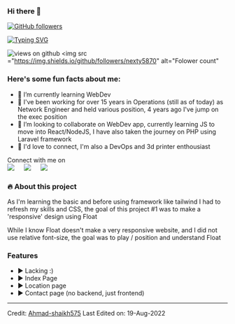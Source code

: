 ### Hi there 👋

[![GitHub followers](https://img.shields.io/github/followers/Ahmad-shaikh575.svg?style=social&label=Followers)](https://github.com/Ahmad-shaikh575?tab=followers)

[![Typing SVG](https://readme-typing-svg.herokuapp.com?font=Architects+Daughter&color=7AF79A&size=30&lines=Hey!+It's+Nexty!;I'm+Learning+Web+Dev...;I'm+also+a+DevOps+Enthousiast)](https://git.io/typing-svg)

<img src="https://komarev.com/ghpvc/?username=Ahmad-shaikh575&label=Views&color=brightgreen&style=flat-square" alt="views on github" /> <img src ="https://img.shields.io/github/followers/nexty5870" alt="Folower count"

<h3> Here's some fun facts about me: </h3>

- 🔭 I’m currently learning WebDev
- 🌱 I've been working for over 15 years in Operations (still as of today) as Network Engineer and held various position, 4 years ago I've jump on the exec position
- 👯 I’m looking to collaborate on WebDev app, currently learning JS to move into React/NodeJS, I have also taken the journey on PHP using Laravel framework
- 💬 I'd love to connect, I'm also a DevOps and 3d printer enthousiast

<p>Connect with me on
<br>	
<a target="_blank" href="https://www.linkedin.com/in/quentin-daems/"><img src="https://img.shields.io/badge/-LinkedIn-0077B5?style=for-the-badge&logo=Linkedin&logoColor=white"></img></a>
&emsp;
<a target="_blank" href="mailto:quentin.daems[a]gmail.com"
><img src="https://img.shields.io/badge/-Gmail-D14836?style=for-the-badge&logo=Gmail&logoColor=white"></img></a>
&emsp;
<a target="_blank" href="https://twitter.com/ShvzFR"><img src="https://img.shields.io/badge/-Twitter-1DA1F2?style=for-the-badge&logo=Twitter&logoColor=white"></img></a>

### 🔥 About this project

As I'm learning the basic and before using framework like tailwind I had to refresh my skills and CSS, the goal of this project #1 was to make a 'responsive' design using Float

While I know Float doesn't make a very responsive website, and I did not use relative font-size, the goal was to play / position and understand Float

### Features

- ▶︎ Lacking :)
- ▶︎ Index Page
- ▶︎ Location page
- ▶︎ Contact page (no backend, just frontend)

---

Credit: [Ahmad-shaikh575](https://github.com/nexty5870)
Last Edited on: 19-Aug-2022
